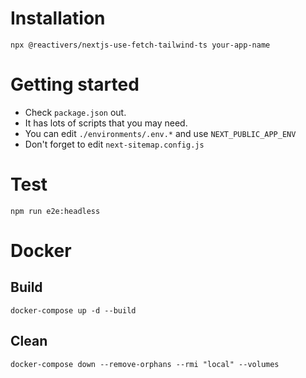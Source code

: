 # Installation

```
npx @reactivers/nextjs-use-fetch-tailwind-ts your-app-name
```

# Getting started

- Check `package.json` out.
- It has lots of scripts that you may need.
- You can edit `./environments/.env.*` and use `NEXT_PUBLIC_APP_ENV`
- Don't forget to edit `next-sitemap.config.js`

# Test

```
npm run e2e:headless
```

# Docker

## Build

```
docker-compose up -d --build
```

## Clean

```
docker-compose down --remove-orphans --rmi "local" --volumes
```
